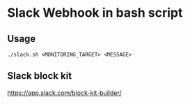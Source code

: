 # Slack Webhook in bash script

## Usage
```
./slack.sh <MONITORING_TARGET> <MESSAGE>
```

## Slack block kit
https://app.slack.com/block-kit-builder/